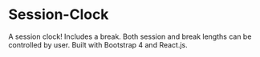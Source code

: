 # Session-Clock
A session clock! Includes a break. Both session and break lengths can be controlled by user. Built with Bootstrap 4 and React.js.
